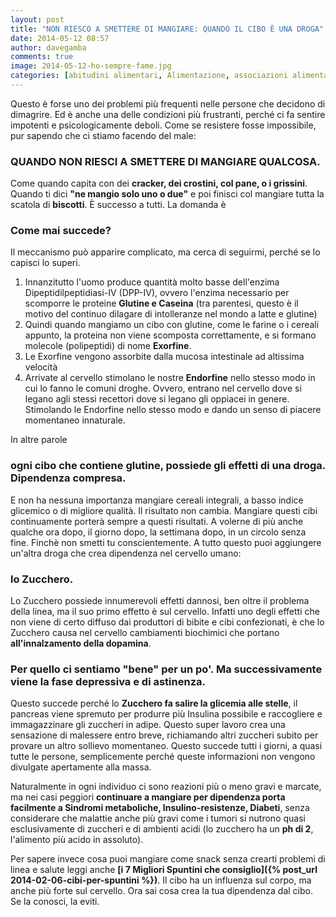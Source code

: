 ```yaml
---
layout: post
title: "NON RIESCO A SMETTERE DI MANGIARE: QUANDO IL CIBO È UNA DROGA"
date: 2014-05-12 08:57
author: davegamba
comments: true
image: 2014-05-12-ho-sempre-fame.jpg
categories: [abitudini alimentari, Alimentazione, associazioni alimentari, benessere, combinazioni alimentari, Dimagrire, dissociata, fame, mangiare sempre, merenda, problemi digestivi]
---
```


Questo è forse uno dei problemi più frequenti nelle persone che decidono di dimagrire. Ed è anche una delle condizioni più frustranti, perché ci fa sentire impotenti e psicologicamente deboli. Come se resistere fosse impossibile, pur sapendo che ci stiamo facendo del male:

### QUANDO NON RIESCI A SMETTERE DI MANGIARE QUALCOSA.

Come quando capita con dei **cracker, dei crostini, col pane, o i grissini**. Quando ti dici **"ne mangio solo uno o due"** e poi finisci col mangiare tutta la scatola di **biscotti**. È successo a tutti. La domanda è

### Come mai succede?

Il meccanismo può apparire complicato, ma cerca di seguirmi, perché se lo capisci lo superi.

1. Innanzitutto l'uomo produce quantità molto basse dell'enzima Dipeptidilpeptidiasi-IV (DPP-IV), ovvero l'enzima necessario per scomporre le proteine **Glutine e Caseina** (tra parentesi, questo è il motivo del continuo dilagare di intolleranze nel mondo a latte e glutine)
2. Quindi quando mangiamo un cibo con glutine, come le farine o i cereali appunto, la proteina non viene scomposta correttamente, e si formano molecole (polipeptidi) di nome **Exorfine**.
3. Le Exorfine vengono assorbite dalla mucosa intestinale ad altissima velocità
4. Arrivate al cervello stimolano le nostre **Endorfine** nello stesso modo in cui lo fanno le comuni droghe. Ovvero, entrano nel cervello dove si legano agli stessi recettori dove si legano gli oppiacei in genere. Stimolando le Endorfine nello stesso modo e dando un senso di piacere momentaneo innaturale.

In altre parole

### ogni cibo che contiene glutine, possiede gli effetti di una droga. Dipendenza compresa.

E non ha nessuna importanza mangiare cereali integrali, a basso indice glicemico o di migliore qualità. Il risultato non cambia. Mangiare questi cibi continuamente porterà sempre a questi risultati. A volerne di più anche qualche ora dopo, il giorno dopo, la settimana dopo, in un circolo senza fine. Finchè non smetti tu conscientemente. A tutto questo puoi aggiungere un'altra droga che crea dipendenza nel cervello umano:

### lo Zucchero.

Lo Zucchero possiede innumerevoli effetti dannosi, ben oltre il problema della linea, ma il suo primo effetto è sul cervello. Infatti uno degli effetti che non viene di certo diffuso dai produttori di bibite e cibi confezionati, è che lo Zucchero causa nel cervello cambiamenti biochimici che portano **all'innalzamento della dopamina**.

### Per quello ci sentiamo "bene" per un po'. Ma successivamente viene la fase depressiva e di astinenza.

Questo succede perché lo **Zucchero fa salire la glicemia alle stelle**, il pancreas viene spremuto per produrre più Insulina possibile e raccogliere e immagazzinare gli zuccheri in adipe. Questo super lavoro crea una sensazione di malessere entro breve, richiamando altri zuccheri subito per provare un altro sollievo momentaneo. Questo succede tutti i giorni, a quasi tutte le persone, semplicemente perché queste informazioni non vengono divulgate apertamente alla massa.

Naturalmente in ogni individuo ci sono reazioni più o meno gravi e marcate, ma nei casi peggiori **continuare a mangiare per dipendenza porta facilmente a Sindromi metaboliche, Insulino-resistenze, Diabeti**, senza considerare che malattie anche più gravi come i tumori si nutrono quasi esclusivamente di zuccheri e di ambienti acidi (lo zucchero ha un **ph di 2**, l'alimento più acido in assoluto).

Per sapere invece cosa puoi mangiare come snack senza crearti problemi di linea e salute leggi anche **[i 7 Migliori Spuntini che consiglio]({% post_url 2014-02-06-cibi-per-spuntini %})**. Il cibo ha un influenza sul corpo, ma anche più forte sul cervello. Ora sai cosa crea la tua dipendenza dal cibo. Se la conosci, la eviti.